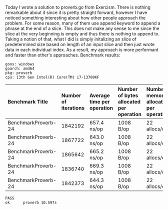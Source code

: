 Today I wrote a solution to proverb.go from Exercism. There is nothing
remarkable about it since it is pretty straight forward, however I have
noticed something interesting about how other people approach the problem.
For some reason, many of them use append keyword to append a phrase at the end
of a slice. This does not make any sense to me since the slice at the very beginning
is empty and thus there is nothing to append to. Taking a notion of that, what
I did is simply initalizing an slice of predetermined size based on length of an
input slice and then just wrote data in each individual index. As a result, my approach
is more performant and faster than other's approaches.
Benchmark results:
```
goos: windows
goarch: amd64
pkg: proverb
cpu: 13th Gen Intel(R) Core(TM) i7-13700KF
```
|Benchmark Title            |Number of iterations|Average time per operation|Number of bytes allocated per operation|Number of memory allocations per operation                    
|:---|:---|:---|:---|:---|
BenchmarkProverb-24|      1842192|               657.4 ns/op|          1008 B/op|         22 allocs/op|
BenchmarkProverb-24|      1867722|               643.0 ns/op|          1008 B/op|         22 allocs/op|
BenchmarkProverb-24|      1865642|               665.2 ns/op|          1008 B/op|         22 allocs/op|
BenchmarkProverb-24|      1836740|               669.3 ns/op|          1008 B/op|         22 allocs/op|
BenchmarkProverb-24|      1842373|               644.3 ns/op|          1008 B/op|         22 allocs/op|

```
PASS
ok      proverb 10.597s
```